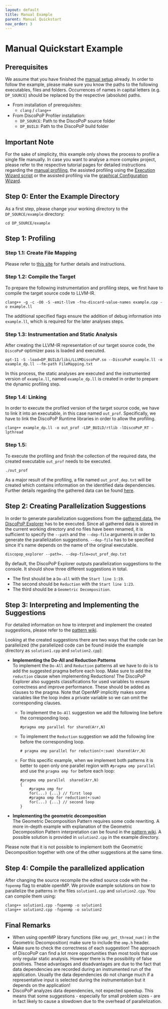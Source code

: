 ```yaml
---
layout: default
title: Manual Example
parent: Manual Quickstart
nav_order: 3
---
```


# Manual Quickstart Example

## Prerequisites
We assume that you have finished the [manual setup](Manual_Setup.md) already.
In order to follow the example, please make sure you know the paths to the following executables, files and folders.
Occurrences of names in capital letters (e.g. `DP_SOURCE`) should be replaced by the respective (absolute) paths.

- From installation of prerequisites:
    - `clang` / `clang++`
- From DiscoPoP Profiler installation:
    - `DP_SOURCE`: Path to the DiscoPoP source folder
    - `DP_BUILD`: Path to the DiscoPoP build folder

## Important Note
For the sake of simplicity, this example only shows the process to profile a single file manually.
In case you want to analyse a more complex project, please refer to the respective tutorial pages for detailed instructions regarding the [manual profiling](../Tutorials/Manual.md), the assisted profiling using the [Execution Wizard script](../Tutorials/Execution_Wizard.md) or the assisted profiling via the [graphical Configuration Wizard](../Tutorials/Configuration_Wizard.md).


<!--
    - Setup (install packages + Python dependencies + CMake build)
    - Apply DiscoPoP to the provided example code
    - Display and interpret suggestions (Not in detail. Link to a Wiki page which describes the suggestions instead)
    - Implement suggestion (in a provided, parallelized copy of the source code)
    - Compile sequential and parallel version of the code
    - Execute sequential and parallel version of the code and compare execution times (example should result in a significant difference)
-->

## Step 0: Enter the Example Directory
As a first step, please change your working directory to the `DP_SOURCE/example` directory:

    cd DP_SOURCE/example

## Step 1: Profiling

### Step 1.1: Create File Mapping
Please refer to [this site](../Profiling/File_Mapping.md) for further details and instructions.

### Step 1.2: Compile the Target
To prepare the following instrumentation and profiling steps, we first have to compile the target source code to LLVM-IR.

    clang++ -g -c -O0 -S -emit-llvm -fno-discard-value-names example.cpp -o example.ll

The additional specified flags ensure the addition of debug information into `example.ll`, which is required for the later analyses steps.

### Step 1.3: Instrumentation and Static Analysis
After creating the LLVM-IR representation of our target source code, the `DiscoPoP` optimizer pass is loaded and executed.

    opt-11 -S -load=DP_BUILD/libi/LLVMDiscoPoP.so --DiscoPoP example.ll -o example_dp.ll --fm-path FileMapping.txt

In this process, the static analyses are executed and the instrumented version of `example.ll`, named `example_dp.ll` is created in order to prepare the dynamic profiling step.

### Step 1.4: Linking
In order to execute the profiled version of the target source code, we have to link it into an executable, in this case named `out_prof`.
Specifically, we have to link the DiscoPoP Runtime libraries in order to allow the profiling.

    clang++ example_dp.ll -o out_prof -LDP_BUILD/rtlib -lDiscoPoP_RT -lpthread

### Step 1.5:
To execute the profiling and finish the collection of the required data, the created executable `out_prof` needs to be executed.

    ./out_prof

As a major result of the profiling, a file named `out_prof_dep.txt` will be created which contains information on the identified data dependencies.
Further details regarding the gathered data can be found [here](../Profiling/Data_Details.md).


## Step 2: Creating Parallelization Suggestions
In order to generate parallelization suggestions from the [gathered data](../Profiling/Data_Details.md), the [DiscoPoP Explorer](../Pattern_Detection/DiscoPoP_Explorer.md) has to be executed. Since all gathered data is stored in the current working directory and no files have been renamed, it is sufficient to specify the `--path` and the `--dep-file` arguments in order to generate the parallelization suggestions.
`--dep-file` has to be specified since it's name depends on the name of the original executable.

    discopop_explorer --path=. --dep-file=out_prof_dep.txt

By default, the DiscoPoP Explorer outputs parallelization suggestions to the console.
It should show three different suggestions in total.
* The first should be a `Do-all` with the `Start line 1:19`.
* The second should be  `Reduction` with the `Start line 1:23`.
* The third should be a `Geometric Decomposition`.

## Step 3: Interpreting and Implementing the Suggestions
For detailed information on how to interpret and implement the created suggestions, please refer to the [pattern wiki](../Pattern_Detection/Patterns/Patterns.md).

Looking at the created suggestions there are two ways that the code can be parallelized (the parallelized code can be found inside the example directory as `solution1.cpp` and `solution2.cpp`):

* **Implementing the Do-All and Reduction Patterns**<br/> To implement the `Do-All` and `Reduction` patterns all we have to do is to add the suggested pragma before each loop. Make sure to add the `reduction` clause when implementing Reductions! The DiscoPoP Explorer also suggests classifications for used variables to ensure correctness and improve performance. These should be added as clauses to the pragma. Note that OpenMP implicitly makes some variables like the loop index a private variable so we can omit the corresponding clauses.
  - To implement the `Do-All` suggestion we add the following line before the corresponding loop.

        #pragma omp parallel for shared(Arr,N)

  - To implement the `Reduction` suggestion we add the following line before the corresponding loop.

        # pragma omp parallel for reduction(+:sum) shared(Arr,N)

  - For this specific example, when we implement both patterns it is better to open only one parallel region with `#pragma omp parallel` and use the `pragma omp for` before each loop:

        #pragma omp parallel  shared(Arr,N)
        {
            #pragma omp for
            for(...) {...} // first loop
            #pragma omp for reduction(+:sum)
            for(...) {...} // second loop
        }

* **Implementing the geometric decomposition**<br/> The Geometric Decomposition Pattern requires some code rewriting. A more in-depth example with explanation of the Geometric Decomposition Pattern interpretation can be found in the [pattern wiki](../Pattern_Detection/Patterns/Patterns.md).
A possible solution is provided in `solution2.cpp` in the example directory.

Please note that it is not possible to implement both the Geometric Decomposition together with one of the other suggestions at the same time.

## Step 4: Compile the parallelized application
After changing the source recompile the edited source code with the `-fopenmp` flag to enable openMP.
We provide example solutions on how to parallelize the patterns in the files `solution1.cpp` and `solution2.cpp`. You can compile them using:

    clang++ solution1.cpp -fopenmp -o solution1
    clang++ solution2.cpp -fopenmp -o solution2

## Final Remarks

- When using openMP library functions (like `omp_get_thread_num()` in the Geometric Decomposition) make sure to include the `omp.h` header.
- Make sure to check the correctness of each suggestion! The approach of DiscoPoP can find a lot more opportunities than most tools that use only regular static analysis. However there is the possibility of false positives. These advantages and disadvantages are due to the fact that data dependencies are recorded during an instrumented run of the application. Usually the data dependencies do not change much if a representative input is selected during the instrumentation but it depends on the application!
- DiscoPoP analyzes data dependencies, not expected speedup. This means that some suggestions - especially for small problem sizes - are in fact likely to cause a slowdown due to the overhead of parallelization.
